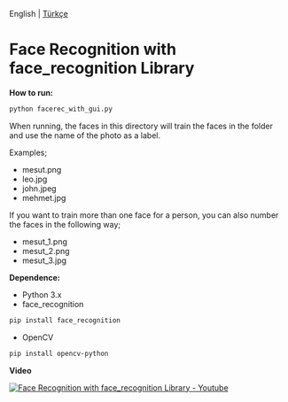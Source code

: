 English | [Türkçe](./README.md)

# Face Recognition with face_recognition Library



**How to run:**

```bash
python facerec_with_gui.py
```

When running, the faces in this directory will train the faces in the folder and use the name of the photo as a label.

Examples;

- mesut.png
- leo.jpg
- john.jpeg
- mehmet.jpg

If you want to train more than one face for a person, you can also number the faces in the following way;

- mesut_1.png
- mesut_2.png
- mesut_3.jpg


**Dependence:**

* Python 3.x
* face_recognition 
```bash
pip install face_recognition
```

* OpenCV 
```bash
pip install opencv-python
```

**Video**

[![Face Recognition with face_recognition Library - Youtube](https://img.youtube.com/vi/vUl3-X2qOKk/0.jpg)](https://www.youtube.com/watch?v=vUl3-X2qOKk "Python ile Yüz Tanıma - Youtube")
